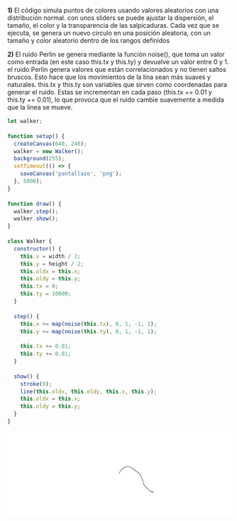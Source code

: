**1)**   El código simula puntos de colores usando valores aleatorios con una distribución normal. con unos sliders se puede ajustar la dispersión, el tamaño, el color y la transparencia de las salpicaduras. Cada vez que se ejecuta, se genera un nuevo circulo en una posición aleatoria, con un tamaño y color aleatorio dentro de los rangos definidos

**2)** El ruido Perlin se genera mediante la función noise(), que toma un valor como entrada (en este caso this.tx y this.ty) y devuelve un valor entre 0 y 1. el ruido Perlin genera valores que están correlacionados y no tienen saltos bruscos. Esto hace que los movimientos de la lina sean más suaves y naturales.
this.tx y this.ty son variables que sirven como coordenadas para generar el ruido. Estas se incrementan en cada paso (this.tx += 0.01 y this.ty += 0.01), lo que provoca que el ruido cambie suavemente a medida que la linea se mueve.

```javascript
let walker;

function setup() {
  createCanvas(640, 240); 
  walker = new Walker(); 
  background(255);
  setTimeout(() => {
    saveCanvas('pantallazo', 'png');
  }, 5000); 
}

function draw() {
  walker.step();
  walker.show();
}

class Walker {
  constructor() {
    this.x = width / 2;
    this.y = height / 2;
    this.oldx = this.x;
    this.oldy = this.y;
    this.tx = 0;
    this.ty = 10000;
  }

  step() {
    this.x += map(noise(this.tx), 0, 1, -1, 1);
    this.y += map(noise(this.ty), 0, 1, -1, 1);

    this.tx += 0.01;
    this.ty += 0.01;
  }

  show() {
    stroke(0);
    line(this.oldx, this.oldy, this.x, this.y);
    this.oldx = this.x;
    this.oldy = this.y;
  }
}
```



![](https://github.com/jfUPB/simulacion-M4U-l/blob/main/src/assets/Uni1Act7.png)
